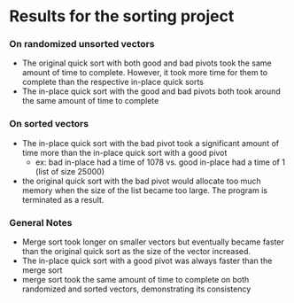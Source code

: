 # Results for the sorting project

### On randomized unsorted vectors
* The original quick sort with both good and bad pivots took the same amount of time to complete. However, it took more time for them to complete than the respective in-place quick sorts
* The in-place quick sort with the good and bad pivots both took around the same amount of time to complete

### On sorted vectors
* The in-place quick sort with the bad pivot took a significant amount of time more than the in-place quick sort with a good pivot
  * ex: bad in-place had a time of 1078 vs. good in-place had a time of 1 (list of size 25000)
* the original quick sort with the bad pivot would allocate too much memory when the size of the list became too large. The program is terminated as a result.

### General Notes
* Merge sort took longer on smaller vectors but eventually became faster than the original quick sort as the size of the vector increased.
* The in-place quick sort with a good pivot was always faster than the merge sort
* merge sort took the same amount of time to complete on both randomized and sorted vectors, demonstrating its consistency
